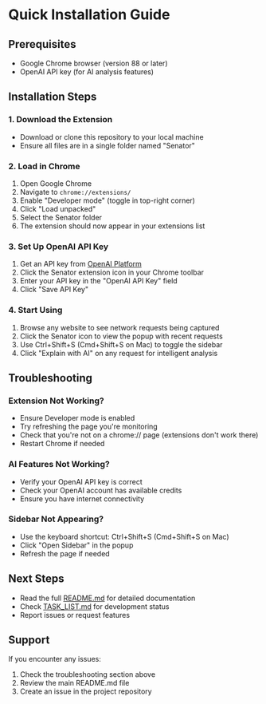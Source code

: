 # Quick Installation Guide

## Prerequisites

- Google Chrome browser (version 88 or later)
- OpenAI API key (for AI analysis features)

## Installation Steps

### 1. Download the Extension

- Download or clone this repository to your local machine
- Ensure all files are in a single folder named "Senator"

### 2. Load in Chrome

1. Open Google Chrome
2. Navigate to `chrome://extensions/`
3. Enable "Developer mode" (toggle in top-right corner)
4. Click "Load unpacked"
5. Select the Senator folder
6. The extension should now appear in your extensions list

### 3. Set Up OpenAI API Key

1. Get an API key from [OpenAI Platform](https://platform.openai.com/api-keys)
2. Click the Senator extension icon in your Chrome toolbar
3. Enter your API key in the "OpenAI API Key" field
4. Click "Save API Key"

### 4. Start Using

1. Browse any website to see network requests being captured
2. Click the Senator icon to view the popup with recent requests
3. Use Ctrl+Shift+S (Cmd+Shift+S on Mac) to toggle the sidebar
4. Click "Explain with AI" on any request for intelligent analysis

## Troubleshooting

### Extension Not Working?

- Ensure Developer mode is enabled
- Try refreshing the page you're monitoring
- Check that you're not on a chrome:// page (extensions don't work there)
- Restart Chrome if needed

### AI Features Not Working?

- Verify your OpenAI API key is correct
- Check your OpenAI account has available credits
- Ensure you have internet connectivity

### Sidebar Not Appearing?

- Use the keyboard shortcut: Ctrl+Shift+S (Cmd+Shift+S on Mac)
- Click "Open Sidebar" in the popup
- Refresh the page if needed

## Next Steps

- Read the full [README.md](README.md) for detailed documentation
- Check [TASK_LIST.md](TASK_LIST.md) for development status
- Report issues or request features

## Support

If you encounter any issues:

1. Check the troubleshooting section above
2. Review the main README.md file
3. Create an issue in the project repository

